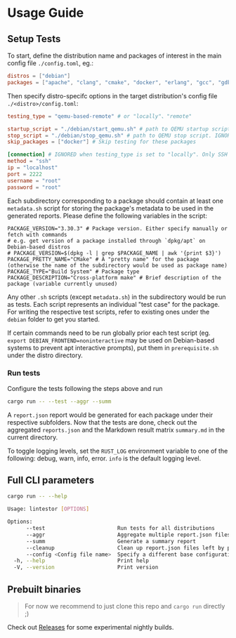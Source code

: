 # Usage Guide
## Setup Tests
To start, define the distribution name and packages of interest in the main config file `./config.toml`, eg.:

```toml
distros = ["debian"]
packages = ["apache", "clang", "cmake", "docker", "erlang", "gcc", "gdb", "golang", "haproxy", "libmemcached", "lighttpd", "llvm", "mariadb", "nginx", "nodejs", "numpy", "ocaml"]
```

Then specify distro-specifc options in the target distribution's config file `./<distro>/config.toml`:
  
```toml
testing_type = "qemu-based-remote" # or "locally"、"remote"

startup_script = "./debian/start_qemu.sh" # path to QEMU startup script. IGNORED when testing_type is set to "locally" or "remote"
stop_script = "./debian/stop_qemu.sh" # path to QEMU stop script. IGNORED when testing_type is set to "locally" or "remote"
skip_packages = ["docker"] # Skip testing for these packages

[connection] # IGNORED when testing_type is set to "locally". Only SSH is supported at the moment
method = "ssh"
ip = "localhost"
port = 2222
username = "root"
password = "root"
```
Each subdirectory corresponding to a package should contain at least one `metadata.sh` script for storing the package's metadata to be used in the generated reports. Please define the following variables in the script:
```
PACKAGE_VERSION="3.30.3" # Package version. Either specify manually or fetch with commands
# e.g. get version of a package installed through `dpkg/apt` on Debian-based distros
# PACKAGE_VERSION=$(dpkg -l | grep $PACKAGE_NAME | awk '{print $3}')
PACKAGE_PRETTY_NAME="CMake" # A "pretty name" for the package (otherwise the name of the subdirectory would be used as package name)
PACKAGE_TYPE="Build System" # Package type
PACKAGE_DESCRIPTION="Cross-platform make" # Brief description of the package (variable currently unused)
```
Any other `.sh` scripts (except `metadata.sh`) in the subdirectory would be run as tests. Each script represents an individual "test case" for the package. For writing the respective test scripts, refer to existing ones under the `debian` folder to get you started.

If certain commands need to be run globally prior each test script (eg. `export DEBIAN_FRONTEND=noninteractive` may be used on Debian-based systems to prevent apt interactive prompts), put them in `prerequisite.sh` under the distro directory. 

### Run tests

Configure the tests following the steps above and run

```bash
cargo run -- --test --aggr --summ
```

A `report.json` report would be generated for each package under their respective subfolders. Now that the tests are done, check out the aggregated `reports.json` and the Markdown result matrix `summary.md` in the current directory.

To toggle logging levels, set the `RUST_LOG` environment variable to one of the following: debug, warn, info, error. `info` is the default logging level.
## Full CLI parameters

```sh
cargo run -- --help
```

```sh
Usage: lintestor [OPTIONS]

Options:
      --test                       Run tests for all distributions
      --aggr                       Aggregate multiple report.json files into a single reports.json
      --summ                       Generate a summary report
      --cleanup                    Clean up report.json files left by previous runs
      --config <Config file name>  Specify a different base configuration file
  -h, --help                       Print help
  -V, --version                    Print version
```

## Prebuilt binaries
> For now we recommend to just clone this repo and `cargo run` directly ;)

Check out [Releases](https://github.com/255doesnotexist/lintestor/releases) for some experimental nightly builds.
